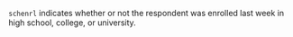 `schenrl` indicates whether or not the respondent was enrolled last week in high school, college, or university.
